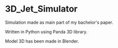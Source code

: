 # 3D_Jet_Simulator
Simulation made as main part of my bachelor's paper.

Written in Python using Panda 3D library.

Model 3D has been made in Blender.
